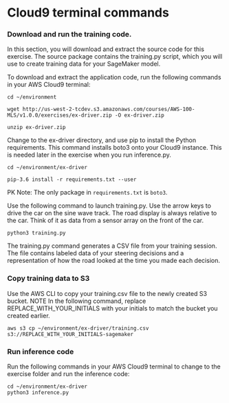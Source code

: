 # Cloud9 terminal commands

### Download and run the training code.

In this section, you will download and extract the source code for this exercise. The source package contains the training.py script, which you will use to create training data for your SageMaker model.

To download and extract the application code, run the following commands in your AWS Cloud9 terminal:

    cd ~/environment
    
    wget http://us-west-2-tcdev.s3.amazonaws.com/courses/AWS-100-MLS/v1.0.0/exercises/ex-driver.zip -O ex-driver.zip
    
    unzip ex-driver.zip

Change to the ex-driver directory, and use pip to install the Python requirements. This command installs boto3 onto your Cloud9 instance. This is needed later in the exercise when you run inference.py.


    cd ~/environment/ex-driver
    
    pip-3.6 install -r requirements.txt --user

PK Note: The only package in `requirements.txt` is `boto3`.

Use the following command to launch training.py. Use the arrow keys to drive the car on the sine wave track. The road display is always relative to the car. Think of it as data from a sensor array on the front of the car.

    python3 training.py

The training.py command generates a CSV file from your training session. The file contains labeled data of your steering decisions and a representation of how the road looked at the time you made each decision.

### Copy training data to S3

Use the AWS CLI to copy your training.csv file to the newly created S3 bucket. NOTE In the following command, replace REPLACE_WITH_YOUR_INITIALS with your initials to match the bucket you created earlier.

    aws s3 cp ~/environment/ex-driver/training.csv s3://REPLACE_WITH_YOUR_INITIALS-sagemaker
    
### Run inference code

Run the following commands in your AWS Cloud9 terminal to change to the exercise folder and run the inference code:

    cd ~/environment/ex-driver
    python3 inference.py
